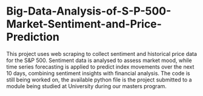 # Big-Data-Analysis-of-S-P-500-Market-Sentiment-and-Price-Prediction
This project uses web scraping to collect sentiment and historical price data for the S&amp;P 500. Sentiment data is analysed to assess market mood, while time series forecasting is applied to predict index movements over the next 10 days, combining sentiment insights with financial analysis.
The code is still being worked on, the available python file is the project submitted to a module being studied at University during our masters program. 
